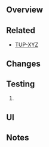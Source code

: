 ## Overview

## Related

- [TUP-XYZ](https://tacc-main.atlassian.net/browse/TUP-XYZ)

## Changes



## Testing

1.

## UI



## Notes

